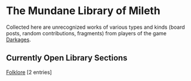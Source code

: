 # The Mundane Library of Mileth

Collected here are unrecognized works of various types and kinds (board posts,
random contributions, fragments) from players of the game
[Darkages](http://www.darkages.com).

## Currently Open Library Sections

[Folklore](Mileth/Folklore) [2 entries]


